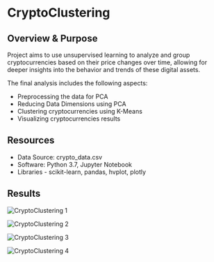 # CryptoClustering

## Overview & Purpose
Project aims to use unsupervised learning to analyze and group cryptocurrencies based on their price changes over time, allowing for deeper insights into the behavior and trends of these digital assets.

The final analysis includes the following aspects:

- Preprocessing the data for PCA
- Reducing Data Dimensions using PCA
- Clustering cryptocurrencies using K-Means
- Visualizing cryptocurrencies results


## Resources
- Data Source: crypto_data.csv
- Software: Python 3.7, Jupyter Notebook
- Libraries - scikit-learn, pandas, hvplot, plotly

## Results


![CryptoClustering 1](https://user-images.githubusercontent.com/24644072/226231039-324324b1-f941-4629-8bf8-2f970c34ed0b.PNG)


![CryptoClustering 2](https://user-images.githubusercontent.com/24644072/226231046-38b1fef3-c74c-4478-9eb0-5d73bd749598.PNG)


![CryptoClustering 3](https://user-images.githubusercontent.com/24644072/226231058-fb6878de-924a-46a8-af06-7e90ba2a9631.png)


![CryptoClustering 4](https://user-images.githubusercontent.com/24644072/226231064-0212e9bd-3943-443a-9250-528adf50fc34.png)

